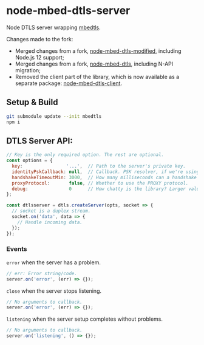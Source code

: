 # node-mbed-dtls-server

Node DTLS server wrapping [mbedtls](https://github.com/Mbed-TLS/mbedtls).

Changes made to the fork:
* Merged changes from a fork, [node-mbed-dtls-modified](https://www.npmjs.com/package/node-mbed-dtls-modified), including Node.js 12 support;
* Merged changes from a fork, [node-mbed-dtls](https://www.npmjs.com/package/node-mbed-dtls), including N-API migration;
* Removed the client part of the library, which is now available as a separate package:
[node-mbed-dtls-client](https://github.com/matasarei/node-mbed-dtls-client).

## Setup & Build
```bash
git submodule update --init mbedtls
npm i
```

## DTLS Server API:

```javascript
// Key is the only required option. The rest are optional.
const options = {
  key:                '...',  // Path to the server's private key.
  identityPskCallback: null,  // Callback. PSK resolver, if we're using PSK.
  handshakeTimeoutMin: 3000,  // How many milliseconds can a handshake subtend before being dropped?
  proxyProtocol:       false, // Whether to use the PROXY protocol.
  debug:               0      // How chatty is the library? Larger values generate more log.
};

const dtlsserver = dtls.createServer(opts, socket => {
  // socket is a duplex stream.
  socket.on('data', data => {
    // Handle incoming data.
  });
});
```

### Events

`error` when the server has a problem.
```javascript
// err: Error string/code.
server.on('error', (err) => {});
```

`close` when the server stops listening.
```javascript
// No arguments to callback.
server.on('error', (err) => {});
```

`listening` when the server setup completes without problems.
```javascript
// No arguments to callback.
server.on('listening', () => {});
````
